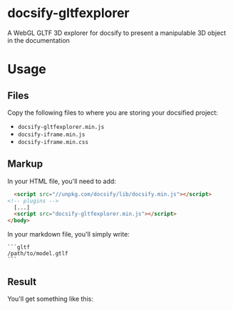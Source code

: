 # docsify-gltfexplorer
A WebGL GLTF 3D explorer for docsify to present a manipulable 3D object in the documentation

# Usage
## Files
Copy the following files to where you are storing your docsified project:

 - `docsify-gltfexplorer.min.js`
 - `docsify-iframe.min.js`
 - `docsify-iframe.min.css`

## Markup
In your HTML file, you'll need to add:
```html
  <script src="//unpkg.com/docsify/lib/docsify.min.js"></script>
<!-- plugins -->
  [...]
  <script src="docsify-gltfexplorer.min.js"></script>
</body>
```

In your markdown file, you'll simply write:
````
```gltf
/path/to/model.gtlf
```
````

## Result
You'll get something like this:


